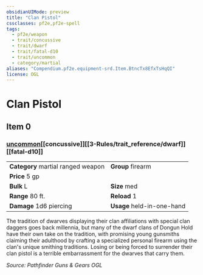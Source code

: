 ```yaml
---
obsidianUIMode: preview
title: "Clan Pistol"
cssclasses: pf2e,pf2e-spell
tags:
  - pf2e/weapon
  - trait/concussive
  - trait/dwarf
  - trait/fatal-d10
  - trait/uncommon
  - category/martial
aliases: "Compendium.pf2e.equipment-srd.Item.BtncTx8EfxTsHqQI"
license: OGL
---
```

# Clan Pistol
## Item 0
### [uncommon](uncommon.md "Uncommon Rarity Trait")[[concussive]][[3-Rules/trait_reference/dwarf]][[fatal-d10]]

|  |  |
| -- | -- |
| **Category** martial ranged weapon | **Group** firearm |
| **Price** 5 gp |  |
| **Bulk** L | **Size** med |
|**Range** 80 ft.| **Reload** 1|
| **Damage** 1d6 piercing  | **Usage** held-in-one-hand |



The tradition of dwarves displaying their clan affiliations with special clan daggers goes back millennia, but many of the dwarf clans of Dongun Hold have their own take on the tradition, with promising young gunsmiths claiming their adulthood by crafting a specialized personal firearm using the clan's unique smithing traditions. Losing or being forced to surrender their clan pistol is a terrible embarrassment for the dwarves that carry them.

*Source: Pathfinder Guns & Gears*
*OGL*